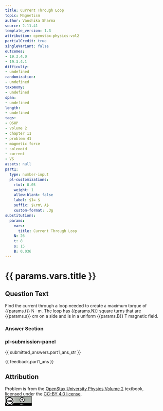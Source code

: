 ```yaml
---
title: Current Through Loop
topic: Magnetism
author: Vanshika Sharma
source: 2.11.41
template_version: 1.3
attribution: openstax-physics-vol2
partialCredit: true
singleVariant: false
outcomes:
- 19.3.4.0
- 19.3.4.1
difficulty:
- undefined
randomization:
- undefined
taxonomy:
- undefined
span:
- undefined
length:
- undefined
tags:
- OSUP
- volume 2
- chapter 11
- problem 41
- magnetic force
- solenoid
- current
- VS
assets: null
part1:
  type: number-input
  pl-customizations:
    rtol: 0.05
    weight: 1
    allow-blank: false
    label: $I= $
    suffix: $\rm\ A$
    custom-format: .3g
substitutions:
  params:
    vars:
      title: Current Through Loop
    N: 26
    t: 8
    s: 15
    B: 0.036
---
```

# {{ params.vars.title }}

## Question Text

Find the current through a loop needed to create a maximum torque of {{params.t}} $\textrm{ N} \cdot \textrm{m}$.
The loop has {{params.N}} square turns that are {{params.s}} $\textrm{ cm}$ on a side and is in a uniform {{params.B}} $\textrm{ T}$ magnetic field.

### Answer Section

### pl-submission-panel

{{ submitted_answers.part1_ans_str }}

{{ feedback.part1_ans }}

## Attribution

Problem is from the [OpenStax University Physics Volume 2](https://openstax.org/details/books/university-physics-volume-2) textbook, licensed under the [CC-BY 4.0 license](https://creativecommons.org/licenses/by/4.0/).<br>![Image representing the Creative Commons 4.0 BY license.](https://raw.githubusercontent.com/firasm/bits/master/by.png)